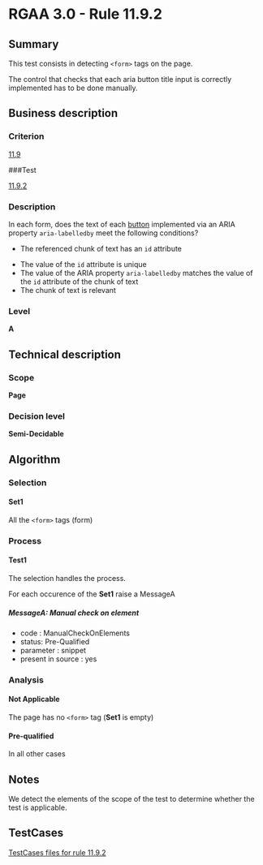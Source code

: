 # RGAA 3.0 -  Rule 11.9.2

## Summary

This test consists in detecting `<form>` tags on the page.

The control that checks that each aria button title input is correctly implemented has to be done manually.

## Business description

### Criterion

[11.9](http://asqatasun.github.io/RGAA--3.0--EN/RGAA3.0_Criteria_English_version_v1.html#crit-11-9)

###Test

[11.9.2](http://asqatasun.github.io/RGAA--3.0--EN/RGAA3.0_Criteria_English_version_v1.html#test-11-9-2)

### Description
In each form, does the text of each <a href="http://asqatasun.github.io/RGAA--3.0--EN/RGAA3.0_Glossary_English_version_v1.html#mBtnForm">button</a>
    implemented via an ARIA property <code>aria-labelledby</code> meet
    the following conditions?
    <ul><li> The referenced chunk of
   text has an <code>id</code> attribute</li>

  <li> The value of the <code>id</code>
   attribute is unique</li>

  <li> The value of the ARIA
   property <code>aria-labelledby</code> matches the value of the
   <code>id</code> attribute of the chunk of text</li>
  <li>The chunk of text is
   relevant</li>
    </ul> 


### Level

**A**

## Technical description

### Scope

**Page**

### Decision level

**Semi-Decidable**

## Algorithm

### Selection

#### Set1

All the `<form>` tags (form)

### Process

#### Test1

The selection handles the process.

For each occurence of the **Set1** raise a MessageA

##### MessageA: Manual check on element

-   code : ManualCheckOnElements
-   status: Pre-Qualified
-   parameter : snippet
-   present in source : yes

### Analysis

#### Not Applicable

The page has no `<form>` tag (**Set1** is empty)

#### Pre-qualified

In all other cases

## Notes

We detect the elements of the scope of the test to determine whether the
test is applicable.



##  TestCases 

[TestCases files for rule 11.9.2](https://gitlab.com/asqatasun/Asqatasun/-/tree/master/rules/rules-rgaa3.0/src/test/resources/testcases/rgaa30/Rgaa30Rule110902/) 


